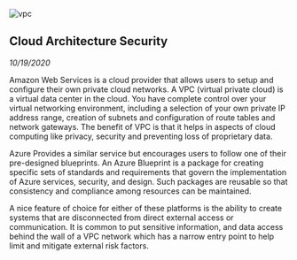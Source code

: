 ![vpc](https://miro.medium.com/max/1200/1*VKTHtHwo3pUxeDP0ZmrOoA.jpeg)

Cloud Architecture Security
-----------
_10/19/2020_

Amazon Web Services is a cloud provider that allows users to setup and configure their own private cloud networks. A VPC (virtual private cloud) is a virtual data center in the cloud. You have complete control over your virtual networking environment, including a selection of your own private IP address range, creation of subnets and configuration of route tables and network gateways. The benefit of VPC is that it helps in aspects of cloud computing like privacy, security and preventing loss of proprietary data.

Azure Provides a similar service but encourages users to follow one of their pre-designed blueprints. An Azure Blueprint is a package for creating specific sets of standards and requirements that govern the implementation of Azure services, security, and design. Such packages are reusable so that consistency and compliance among resources can be maintained.

A nice feature of choice for either of these platforms is the ability to create systems that are disconnected from direct external access or communication. It is common to put sensitive information, and data access behind the wall of a VPC network which has a narrow entry point to help limit and mitigate external risk factors. 

